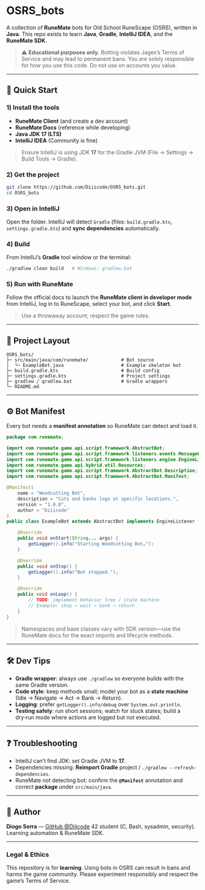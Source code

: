 # OSRS\_bots

A collection of **RuneMate** bots for Old School RuneScape (OSRS), written in **Java**. This repo exists to learn **Java**, **Gradle**, **IntelliJ IDEA**, and the **RuneMate SDK**.

> ⚠️ **Educational purposes only.** Botting violates Jagex’s Terms of Service and may lead to permanent bans. You are solely responsible for how you use this code. Do not use on accounts you value.

---

## 🚀 Quick Start

### 1) Install the tools

* **RuneMate Client** (and create a dev account)
* **RuneMate Docs** (reference while developing)
* **Java JDK 17 (LTS)**
* **IntelliJ IDEA** (Community is fine)

> Ensure IntelliJ is using JDK **17** for the Gradle JVM (File → Settings → Build Tools → Gradle).

### 2) Get the project

```bash
git clone https://github.com/Diiicode/OSRS_bots.git
cd OSRS_bots
```

### 3) Open in IntelliJ

Open the folder. IntelliJ will detect `Gradle` (files: `build.gradle.kts`, `settings.gradle.kts`) and **sync dependencies** automatically.

### 4) Build

From IntelliJ’s **Gradle** tool window or the terminal:

```bash
./gradlew clean build   # Windows: gradlew.bat
```

### 5) Run with RuneMate

Follow the official docs to launch the **RuneMate client in developer mode** from IntelliJ, log in to RuneScape, select your bot, and click **Start**.

> Use a throwaway account; respect the game rules.

---

## 📂 Project Layout

```
OSRS_bots/
├─ src/main/java/com/runemate/            # Bot source
│  └─ ExampleBot.java                     # Example skeleton bot
├─ build.gradle.kts                       # Build config
├─ settings.gradle.kts                    # Project settings
├─ gradlew / gradlew.bat                  # Gradle wrappers
└─ README.md
```

---

## ⚙️ Bot Manifest

Every bot needs a **manifest annotation** so RuneMate can detect and load it.

```java
package com.runemate;

import com.runemate.game.api.script.framework.AbstractBot;
import com.runemate.game.api.script.framework.listeners.events.MessageEvent;
import com.runemate.game.api.script.framework.listeners.engine.EngineListener;
import com.runemate.game.api.hybrid.util.Resources;
import com.runemate.game.api.script.framework.AbstractBot.Description;
import com.runemate.game.api.script.framework.AbstractBot.Manifest;

@Manifest(
    name = "Woodcutting Bot",
    description = "Cuts and banks logs at specific locations.",
    version = "1.0.0",
    author = "Diiicode"
)
public class ExampleBot extends AbstractBot implements EngineListener {

    @Override
    public void onStart(String... args) {
        getLogger().info("Starting Woodcutting Bot…");
    }

    @Override
    public void onStop() {
        getLogger().info("Bot stopped.");
    }

    @Override
    public void onLoop() {
        // TODO: implement behavior tree / state machine
        // Example: chop → wait → bank → return
    }
}
```

> Namespaces and base classes vary with SDK version—use the RuneMate docs for the exact imports and lifecycle methods.

---

## 🛠️ Dev Tips

* **Gradle wrapper**: always use `./gradlew` so everyone builds with the same Gradle version.
* **Code style**: keep methods small; model your bot as a **state machine** (Idle → Navigate → Act → Bank → Return).
* **Logging**: prefer `getLogger().info/debug` over `System.out.println`.
* **Testing safely**: run short sessions; watch for stuck states; build a dry‑run mode where actions are logged but not executed.

---

## ❓ Troubleshooting

* IntelliJ can’t find JDK: set Gradle JVM to **17**.
* Dependencies missing: **Reimport Gradle** project / `./gradlew --refresh-dependencies`.
* RuneMate not detecting bot: confirm the **`@Manifest`** annotation and correct **package** under `src/main/java`.

---

## 👤 Author

**Diogo Serra** — [GitHub @Diiicode](https://github.com/Diiicode)
42 student (C, Bash, sysadmin, security). Learning automation & RuneMate SDK.

---

### Legal & Ethics

This repository is for **learning**. Using bots in OSRS can result in bans and harms the game community. Please experiment responsibly and respect the game’s Terms of Service.
